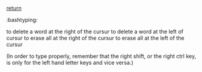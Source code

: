 [return](linuxguide)

:bashtyping:

to delete a word at the right of the cursur
<alt-d>
to delete a word at the left of cursur
<ctrl-w>
to erase all at the right of the cursur
<ctrl-k>
to erase all at the left of the cursur
<ctrl-u>

(In order to type properly, remember that the right shift, or the right ctrl key, is only for the left hand letter keys and vice versa.)
